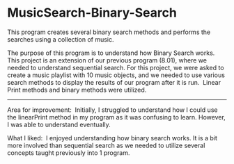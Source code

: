 # MusicSearch-Binary-Search
This program creates several binary search methods and performs the searches using a collection of music.


The purpose of this program is to understand how Binary Search works. This project is an extension of our previous program (8.01), 
where we needed to understand sequential search. For this project, we were asked to create a music playlist with 10 music objects, 
and we needed to use various search methods to display the results of our program after it is run. 
Linear Print methods and binary methods were utilized. 

------------------------------------------------------------------------------------------------

Area for improvement: 
Initially, I struggled to understand how I could use the linearPrint method in my program as it was confusing to learn. 
However, I was able to understand eventually. 

What I liked: 
I enjoyed understanding how binary search works. It is a bit more involved than sequential search as we 
needed to utilize several concepts taught previously into 1 program. 
